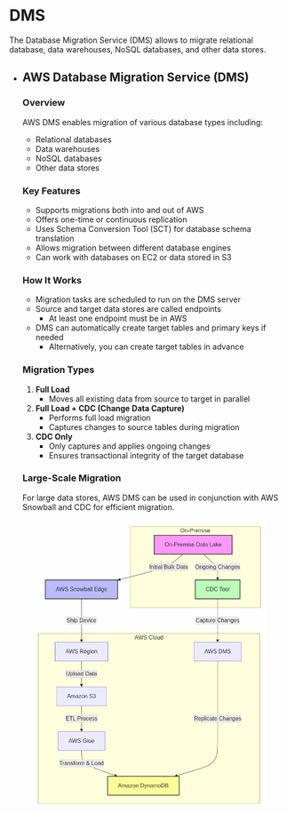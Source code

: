 # DMS

The Database Migration Service (DMS) allows to migrate relational database, data warehouses, NoSQL databases, and other data stores.

*   ## AWS Database Migration Service (DMS)

    ### Overview

    AWS DMS enables migration of various database types including:

    * Relational databases
    * Data warehouses
    * NoSQL databases
    * Other data stores

    ### Key Features

    * Supports migrations both into and out of AWS
    * Offers one-time or continuous replication
    * Uses Schema Conversion Tool (SCT) for database schema translation
    * Allows migration between different database engines
    * Can work with databases on EC2 or data stored in S3

    ### How It Works

    * Migration tasks are scheduled to run on the DMS server
    * Source and target data stores are called endpoints
      * At least one endpoint must be in AWS
    * DMS can automatically create target tables and primary keys if needed
      * Alternatively, you can create target tables in advance

    ### Migration Types

    1. **Full Load**
       * Moves all existing data from source to target in parallel
    2. **Full Load + CDC (Change Data Capture)**
       * Performs full load migration
       * Captures changes to source tables during migration
    3. **CDC Only**
       * Only captures and applies ongoing changes
       * Ensures transactional integrity of the target database

    ### Large-Scale Migration

    For large data stores, AWS DMS can be used in conjunction with AWS Snowball and CDC for efficient migration.

<figure><img src="../../../../.gitbook/assets/image (1) (1) (1) (1) (1) (1) (1) (1).png" alt=""><figcaption></figcaption></figure>

